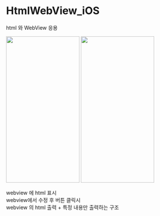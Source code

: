 # HtmlWebView_iOS
html 와 WebView 응용<br>

<img src = "https://user-images.githubusercontent.com/33897259/147056704-ebbb184a-25d3-43be-9a68-76bb161bf2c6.png" width = "200" height = "400" /> <img src = "https://user-images.githubusercontent.com/33897259/147056730-379206c9-bade-4ce6-8dd3-2c2123dcadde.png" width = "200" height = "400" /> <br>

webview 에 html 표시 <br>
webview에서 수정 후 버튼 클릭시 <br>
webview 의 html 출력 + 특정 내용만 출력하는 구조 <br>
